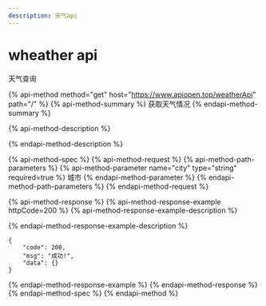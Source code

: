 ```yaml
---
description: 天气api
---
```


# wheather api

天气查询

{% api-method method="get" host="https://www.apiopen.top/weatherApi" path="/" %}
{% api-method-summary %}
 获取天气情况
{% endapi-method-summary %}

{% api-method-description %}

{% endapi-method-description %}

{% api-method-spec %}
{% api-method-request %}
{% api-method-path-parameters %}
{% api-method-parameter name="city" type="string" required=true %}
 城市
{% endapi-method-parameter %}
{% endapi-method-path-parameters %}
{% endapi-method-request %}

{% api-method-response %}
{% api-method-response-example httpCode=200 %}
{% api-method-response-example-description %}

{% endapi-method-response-example-description %}

```
{
    "code": 200,
    "msg": "成功!",
    "data": {}
}
```
{% endapi-method-response-example %}
{% endapi-method-response %}
{% endapi-method-spec %}
{% endapi-method %}

